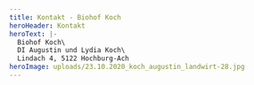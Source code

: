 ```yaml
---
title: Kontakt - Biohof Koch
heroHeader: Kontakt
heroText: |-
  Biohof Koch\
  DI Augustin und Lydia Koch\
  Lindach 4, 5122 Hochburg-Ach
heroImage: uploads/23.10.2020_koch_augustin_landwirt-28.jpg
---
```

